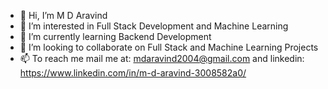- 👋 Hi, I’m M D Aravind
- 👀 I’m interested in Full Stack Development and Machine Learning
- 🌱 I’m currently learning Backend Development
- 💞️ I’m looking to collaborate on Full Stack and Machine Learning Projects
- 📫 To reach me mail me at: mdaravind2004@gmail.com and linkedin: https://www.linkedin.com/in/m-d-aravind-3008582a0/


